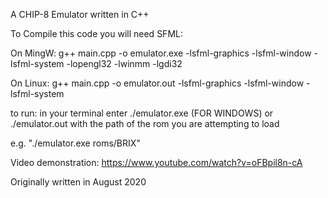 A CHIP-8 Emulator written in C++

To Compile this code you will need SFML:

On MingW:
g++ main.cpp -o emulator.exe -lsfml-graphics -lsfml-window -lsfml-system -lopengl32 -lwinmm -lgdi32

On Linux:
g++ main.cpp -o emulator.out -lsfml-graphics -lsfml-window -lsfml-system

to run: 
in your terminal enter ./emulator.exe (FOR WINDOWS) or ./emulator.out with the path of the rom you are attempting to load

e.g. "./emulator.exe roms/BRIX"

Video demonstration:
https://www.youtube.com/watch?v=oFBpil8n-cA

Originally written in August 2020
